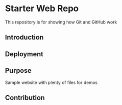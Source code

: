 # Starter Web Repo

This repository is for showing how Git and GitHub work

## Introduction


## Deployment



## Purpose

Sample website with plenty of files for demos

## Contribution
